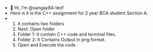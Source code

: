 - 👋 Hi, I’m @sangay84-leof
- Here is it is the C++ assignment for 2 year BCA student Section A.
- 1. It contains two folders
  2. Next: Open folder
  3. Folder 1: It contain C++ code and terminal files.
  4. Folder 2: It Contains Output in png format.
  5. Open and Execute the code.

<!---
sangay84-leof/sangay84-leof is a ✨ special ✨ repository because its `README.md` (this file) appears on your GitHub profile.
You can click the Preview link to take a look at your changes.
--->
